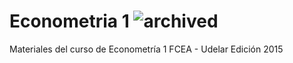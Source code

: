 # Econometria 1 ![archived](https://img.shields.io/badge/lifecycle-archived-red.svg)

Materiales del curso de Econometría 1
FCEA - Udelar
Edición 2015